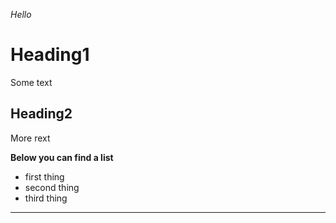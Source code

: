 *Hello*

# Heading1
Some text

## Heading2
More rext 

**Below you can find a list**
- first thing
- second thing
- third thing

*********************************
